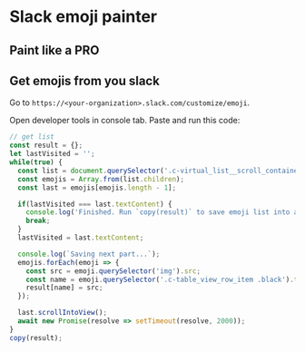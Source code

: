 # Slack emoji painter

## Paint like a PRO

## Get emojis from you slack

Go to `https://<your-organization>.slack.com/customize/emoji`.

Open developer tools in console tab. Paste and run this code:

```javascript
// get list
const result = {};
let lastVisited = '';
while(true) {
  const list = document.querySelector('.c-virtual_list__scroll_container');
  const emojis = Array.from(list.children);
  const last = emojis[emojis.length - 1];

  if(lastVisited === last.textContent) {
    console.log('Finished. Run `copy(result)` to save emoji list into a clipboard.');
    break;
  }
  lastVisited = last.textContent;

  console.log(`Saving next part...`);
  emojis.forEach(emoji => {
    const src = emoji.querySelector('img').src;
    const name = emoji.querySelector('.c-table_view_row_item .black').textContent.trim();
    result[name] = src;
  });

  last.scrollIntoView();
  await new Promise(resolve => setTimeout(resolve, 2000));
}
copy(result);
```
